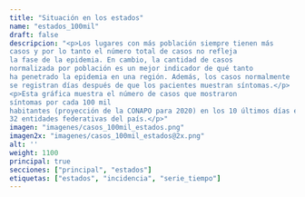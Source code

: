 ```yaml
---
title: "Situación en los estados"
name: "estados_100mil"
draft: false
descripcion: "<p>Los lugares con más población siempre tienen más
casos y por lo tanto el número total de casos no refleja
la fase de la epidemia. En cambio, la cantidad de casos
normalizada por población es un mejor indicador de qué tanto
ha penetrado la epidemia en una región. Además, los casos normalmente
se registran días después de que los pacientes muestran síntomas.</p>
<p>Esta gráfica muestra el número de casos que mostraron
síntomas por cada 100 mil
habitantes (proyección de la CONAPO para 2020) en los 10 últimos días en las
32 entidades federativas del país.</p>"
imagen: "imagenes/casos_100mil_estados.png"
imagen2x: "imagenes/casos_100mil_estados@2x.png"
alt: ''
weight: 1100
principal: true
secciones: ["principal", "estados"]
etiquetas: ["estados", "incidencia", "serie_tiempo"]
---
```

